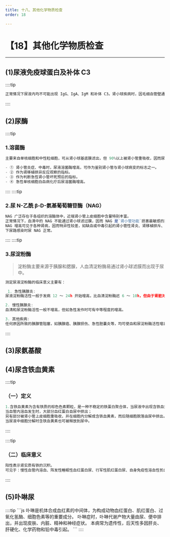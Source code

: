 ```yaml
---
title: 十八、其他化学物质检查
order: 18

---
```


# 【18】其他化学物质检查

<kaodian :text="'临床检验基础记忆卡'" />

<!-- ###### 第九章 尿液化学检查

> 临床检验基础 -->

<beitiL/>

---

## (1)尿液免疫球蛋白及补体 C3

<son :text="'临床检验基础检验记忆卡'" text1="(1)尿液免疫球蛋白及补体C3" :textOption="[['了解','基础知识','相关专业知识'],['了解','基础知识','专业知识'],['了解','基础知识','专业知识']]" />

::::tip

```js
正常情况下尿液内均不可能出现 IgG、IgA、IgM 和补体 C3。肾小球疾病时，因毛细血管壁通透性增高，尿液内可出现以上成分。参考值为 IgG、IgA、IgM、C3 阴性。临床主要用于协助蛋白尿的分类及选择性评估。
```

::::

## (2)尿酶

<son :text="'临床检验基础检验记忆卡'" text1="(2)尿酶" :textOption="[['了解','基础知识','相关专业知识'],['了解','基础知识','专业知识'],['了解','基础知识','专业知识']]" />

::::tip

### 1.溶菌酶

```js
主要来自单核细胞和中性粒细胞，可从肾小球基底膜滤出，但 90%以上被肾小管重吸收，因而尿液中很少或无溶菌酶。测定尿液内的溶菌酶主要有助于判断肾小管的功能：

- ① 肾小管炎症、中毒时，尿液溶菌酶增高，可作为鉴别肾小管与肾小球病变的标志之一。
- ② 作为肾移植排异反应观察的指标。
- ③ 作为判断急性肾小管坏死预后的指标。
- ④ 急性单核细胞白血病化疗后尿溶菌酶增高。
```

::::
::::tip

### 2.尿 N-乙酰 β-D-氨基葡萄糖苷酶（NAG）

```js
NAG 广泛存在于各组织的溶酶体中，近端肾小管上皮细胞中含量特别丰富。
正常情况下，血清中的 NAG 不能通过肾小球滤过膜，因而 NAG 是`肾小管功能`损害最敏感的指标之一。
NAG 增高可见于各种肾病，因而特异性较差，如缺血或中毒引起的肾小管性肾炎、肾移植排斥、急性肾小球肾炎、梗阻性肾病、急性肾盂肾炎或慢性肾盂肾炎的活动期等。
下尿路感染时尿 NAG 正常。
```

::::
::::tip

### 3.尿淀粉酶

> 淀粉酶主要来源于胰腺和腮腺，人血清淀粉酶易通过肾小球滤膜而出现于尿中。

```js
测定尿液淀粉酶的临床意义主要有：

 1. 急性胰腺炎:
尿液淀粉酶活性一般于发病 12 ～ 24h 开始增高，比血清淀粉酶迟 6 ～ 10h，但由于肾脏对淀粉酶的清除率增强，尿淀粉酶活性可高于血清一倍以上，多数在持续 3 ～ 10d 后恢复正常。

2. 慢性胰腺炎:
血清和尿淀粉酶活性一般不增高，但如急性发作时可有中等程度的增高。

3. 其他疾病:
任何原因所致的胰腺管阻塞，如胰腺癌、胰腺损伤、急性胆囊炎等，均可使血和尿淀粉酶活性增高。

```

::::

## (3)尿氨基酸

<son :text="'临床检验基础检验记忆卡'" text1="(3)尿氨基酸" :textOption="[['了解','基础知识','相关专业知识'],['了解','基础知识','专业知识'],['了解','基础知识','专业知识']]" />

## (4)尿含铁血黄素

<son :text="'临床检验基础检验记忆卡'" text1="(4)尿含铁血黄素" :textOption="[['了解','基础知识','相关专业知识'],['了解','基础知识','专业知识'],['了解','基础知识','专业知识']]" />

::::tip

### （一）定义

```js
1.含铁血黄素为含有铁质的棕色色素颗粒，是一种不稳定的铁蛋白聚合体，当尿液中出现含铁血黄素则为含铁血黄素尿。
当血管内溶血发生时，大部分血红蛋白自尿中排出；
另有部分被肾小管上皮细胞重吸收，并在细胞内分解成含铁血黄素，而后随细胞脱落由尿中排出。
当尿液中细胞分解时含铁血黄素也可被释放到尿中。
```

::::

::::tip

### （二）临床意义

```js
阳性表示肾实质有铁的沉积。
可见于：慢性血管内溶血、阵发性睡眠性血红蛋白尿、行军性肌红蛋白尿、自身免疫性溶血性贫血、恶性贫血、严重肌肉疾病等。
```

::::

## (5)卟啉尿

<son :text="'临床检验基础检验记忆卡'" text1="(5)卟啉尿" :textOption="[['了解','基础知识','相关专业知识'],['了解','基础知识','专业知识'],['了解','基础知识','专业知识']]" />
::::tip
```js
卟啉是机体合成血红素的中间体，为构成动物血红蛋白、肌红蛋白、过氧化氢酶、细胞色素等的重要成分。
卟啉症时，卟啉代谢产物大量由尿、便中排出，并出现皮肤、内脏、精神和神经症状。
本病常为遗传性，后天性多因肝炎、肝硬化、化学药物和铅中毒引起。
```
::::
